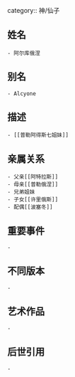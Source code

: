 category:: 神/仙子
## 姓名
	- 阿尔库俄涅
## 别名
	- Alcyone
## 描述
	- [[普勒阿得斯七姐妹]]
## 亲属关系
	- 父亲[[阿特拉斯]]
	- 母亲[[普勒俄涅]]
	- 兄弟姐妹
	- 子女[[许里俄斯]]
	- 配偶[[波塞冬]]
## 重要事件
	-
## 不同版本
	-
## 艺术作品
	-
## 后世引用
	-
